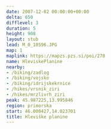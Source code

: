 ```yaml
---
date: 2007-12-02 00:00:00+00:00
delta: 650
difflevel: 3
duration: 5
height: 908
layout: stub
lead: M_0_10596.JPG
map: 1
maplink: https://mapzs.pzs.si/poi/278
name: HleviskePlanine
nearby:
- /biking/zadlog
- /biking/vojsko
- /biking/idrijskekrnice
- /hikes/vrsnik_ziri
- /hikes/mrzlivrh_ziri
peak: 45.987225,13.995846
region: primorska
start: 46.000427,14.023701
title: Hleviške planine
---
```

